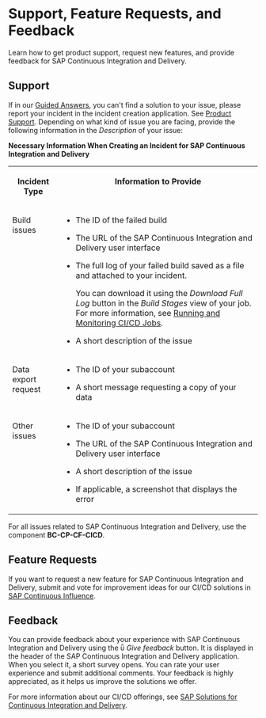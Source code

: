 <!-- loio6e10ad426e434180a0c62d4e7b6115bc -->

<link rel="stylesheet" type="text/css" href="css/sap-icons.css"/>

# Support, Feature Requests, and Feedback

Learn how to get product support, request new features, and provide feedback for SAP Continuous Integration and Delivery.



<a name="loio6e10ad426e434180a0c62d4e7b6115bc__section_zj1_f35_r4b"/>

## Support

If in our [Guided Answers](https://ga.support.sap.com/dtp/viewer/index.html#/tree/2828/actions/41364), you can't find a solution to your issue, please report your incident in the incident creation application. See [Product Support](https://support.sap.com/en/my-support/product-support.html#section_249481993). Depending on what kind of issue you are facing, provide the following information in the *Description* of your issue:

**Necessary Information When Creating an Incident for SAP Continuous Integration and Delivery**


<table>
<tr>
<th valign="top">

Incident Type

</th>
<th valign="top">

Information to Provide

</th>
</tr>
<tr>
<td valign="top">

Build issues

</td>
<td valign="top">

-   The ID of the failed build

-   The URL of the SAP Continuous Integration and Delivery user interface

-   The full log of your failed build saved as a file and attached to your incident.

    You can download it using the *Download Full Log* button in the *Build Stages* view of your job. For more information, see [Running and Monitoring CI/CD Jobs](running-and-monitoring-ci-cd-jobs-db8521c.md).

-   A short description of the issue




</td>
</tr>
<tr>
<td valign="top">

Data export request

</td>
<td valign="top">

-   The ID of your subaccount

-   A short message requesting a copy of your data




</td>
</tr>
<tr>
<td valign="top">

Other issues

</td>
<td valign="top">

-   The ID of your subaccount

-   The URL of the SAP Continuous Integration and Delivery user interface

-   A short description of the issue

-   If applicable, a screenshot that displays the error




</td>
</tr>
</table>

For all issues related to SAP Continuous Integration and Delivery, use the component **BC-CP-CF-CICD**.



<a name="loio6e10ad426e434180a0c62d4e7b6115bc__section_rvn_4f5_r4b"/>

## Feature Requests

If you want to request a new feature for SAP Continuous Integration and Delivery, submit and vote for improvement ideas for our CI/CD solutions in [SAP Continuous Influence](https://influence.sap.com/sap/ino/#/campaign/2277).



<a name="loio6e10ad426e434180a0c62d4e7b6115bc__section_sgp_zyh_ntb"/>

## Feedback

You can provide feedback about your experience with SAP Continuous Integration and Delivery using the <span class="SAP-icons-V5"></span> *Give feedback* button. It is displayed in the header of the SAP Continuous Integration and Delivery application. When you select it, a short survey opens. You can rate your user experience and submit additional comments. Your feedback is highly appreciated, as it helps us improve the solutions we offer.

For more information about our CI/CD offerings, see [SAP Solutions for Continuous Integration and Delivery](https://help.sap.com/viewer/Continuous-Integration-and-Delivery-by-SAP).

